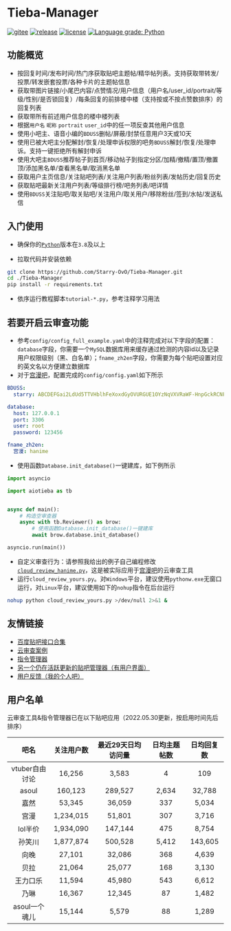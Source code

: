 # Tieba-Manager

[![gitee](https://img.shields.io/badge/mirror-gitee-red)](https://gitee.com/Starry-OvO/Tieba-Manager)
[![release](https://img.shields.io/github/release/Starry-OvO/Tieba-Manager?color=blue&logo=github)](https://github.com/Starry-OvO/Tieba-Manager/releases)
[![license](https://img.shields.io/github/license/Starry-OvO/Tieba-Manager?color=blue&logo=github)](https://github.com/Starry-OvO/Tieba-Manager/blob/master/LICENSE)
[![Language grade: Python](https://img.shields.io/lgtm/grade/python/g/Starry-OvO/Tieba-Manager?logo=lgtm)](https://lgtm.com/projects/g/Starry-OvO/Tieba-Manager/context:python)

## 功能概览

+ 按回复时间/发布时间/热门序获取贴吧主题帖/精华帖列表。支持获取带转发/投票/转发嵌套投票/各种卡片的主题帖信息
+ 获取带图片链接/小尾巴内容/点赞情况/用户信息（用户名/user_id/portrait/等级/性别/是否锁回复）/每条回复的前排楼中楼（支持按或不按点赞数排序）的回复列表
+ 获取带所有前述用户信息的楼中楼列表
+ 根据`用户名` `昵称` `portrait` `user_id`中的任一项反查其他用户信息
+ 使用小吧主、语音小编的`BDUSS`删帖/屏蔽/封禁任意用户3天或10天
+ 使用已被大吧主分配解封/恢复/处理申诉权限的吧务`BDUSS`解封/恢复/处理申诉。支持一键拒绝所有解封申诉
+ 使用大吧主`BDUSS`推荐帖子到首页/移动帖子到指定分区/加精/撤精/置顶/撤置顶/添加黑名单/查看黑名单/取消黑名单
+ 获取用户主页信息/关注贴吧列表/关注用户列表/粉丝列表/发帖历史/回复历史
+ 获取贴吧最新关注用户列表/等级排行榜/吧务列表/吧详情
+ 使用`BDUSS`关注贴吧/取关贴吧/关注用户/取关用户/移除粉丝/签到/水帖/发送私信

## 入门使用

+ 确保你的[`Python`](https://www.python.org/downloads/)版本在`3.8`及以上

+ 拉取代码并安装依赖

```bash
git clone https://github.com/Starry-OvO/Tieba-Manager.git
cd ./Tieba-Manager
pip install -r requirements.txt
```

+ 依序运行教程脚本`tutorial-*.py`，参考注释学习用法

## 若要开启云审查功能

+ 参考`config/config_full_example.yaml`中的注释完成对以下字段的配置：`database`字段，你需要一个`MySQL`数据库用来缓存通过检测的内容id以及记录用户权限级别（黑、白名单）；`fname_zh2en`字段，你需要为每个贴吧设置对应的英文名以方便建立数据库
+ 对于[宫漫吧](https://tieba.baidu.com/f?ie=utf-8&kw=%E5%AE%AB%E6%BC%AB)，配置完成的`config/config.yaml`如下所示

```yaml
BDUSS:
  starry: ABCDEFGai2LdUd5TTVHblhFeXoxdGyOVURGUE1OYzNqVXVRaWF-HnpGckRCNFJnRVFBQUFBJCQAAAAAAAAAAAEAAADiglQb0f3Osqmv0rbJ2QAAAAAAAAAAAAAAAAAAAAAAAAAAAAAAAAAAAAAAAAAAAAAAAAAAAAAAAAAAAAAAAAAAAAAAAMN6XGDDelxgc

database:
  host: 127.0.0.1
  port: 3306
  user: root
  password: 123456

fname_zh2en:
  宫漫: hanime
```

+ 使用函数`Database.init_database()`一键建库，如下例所示

```python
import asyncio

import aiotieba as tb


async def main():
    # 构造空审查器
    async with tb.Reviewer() as brow:
        # 使用函数Database.init_database()一键建库
        await brow.database.init_database()

asyncio.run(main())
```

+ 自定义审查行为：请参照我给出的例子自己编程修改[`cloud_review_hanime.py`](https://github.com/Starry-OvO/Tieba-Manager/blob/master/cloud_review_hanime.py)，这是被实际应用于[宫漫吧](https://tieba.baidu.com/f?ie=utf-8&kw=%E5%AE%AB%E6%BC%AB)的云审查工具
+ 运行`cloud_review_yours.py`。对`Windows`平台，建议使用`pythonw.exe`无窗口运行，对`Linux`平台，建议使用如下的`nohup`指令在后台运行

```bash
nohup python cloud_review_yours.py >/dev/null 2>&1 &
```

## 友情链接

+ [百度贴吧接口合集](https://github.com/Starry-OvO/Tieba-Manager/blob/master/aiotieba/client.py)
+ [云审查案例](https://github.com/Starry-OvO/Tieba-Manager/blob/master/cloud_review_hanime.py)
+ [指令管理器](https://github.com/Starry-OvO/Tieba-Manager/wiki/%E6%8C%87%E4%BB%A4%E7%AE%A1%E7%90%86%E5%99%A8%E4%BD%BF%E7%94%A8%E8%AF%B4%E6%98%8E%E4%B9%A6)
+ [另一个仍在活跃更新的贴吧管理器（有用户界面）](https://github.com/dog194/TiebaManager)
+ [用户反馈（我的个人吧）](https://tieba.baidu.com/f?ie=utf-8&kw=starry)

## 用户名单

云审查工具&指令管理器已在以下贴吧应用（2022.05.30更新，按启用时间先后排序）

|      吧名      | 关注用户数 | 最近29天日均访问量 | 日均主题帖数 | 日均回复数 |
| :------------: | :--------: | :----------------: | :----------: | :--------: |
| vtuber自由讨论 |   16,256   |       3,583        |      4       |    109     |
|     asoul      |  160,123   |      289,527       |    2,634     |   32,788   |
|      嘉然      |   53,345   |       36,059       |     337      |   5,034    |
|      宫漫      | 1,234,015  |       51,801       |     307      |   3,716    |
|    lol半价     | 1,934,090  |      147,144       |     475      |   8,754    |
|     孙笑川     | 1,877,874  |      500,528       |    5,412     |  143,605   |
|      向晚      |   27,101   |       32,086       |     368      |   4,639    |
|      贝拉      |   21,064   |       25,077       |     168      |   3,130    |
|    王力口乐    |   11,594   |       45,980       |     543      |   6,612    |
|      乃琳      |   16,367   |       12,345       |      87      |   1,482    |
| asoul一个魂儿  |   15,144   |       5,579        |      88      |   1,289    |
